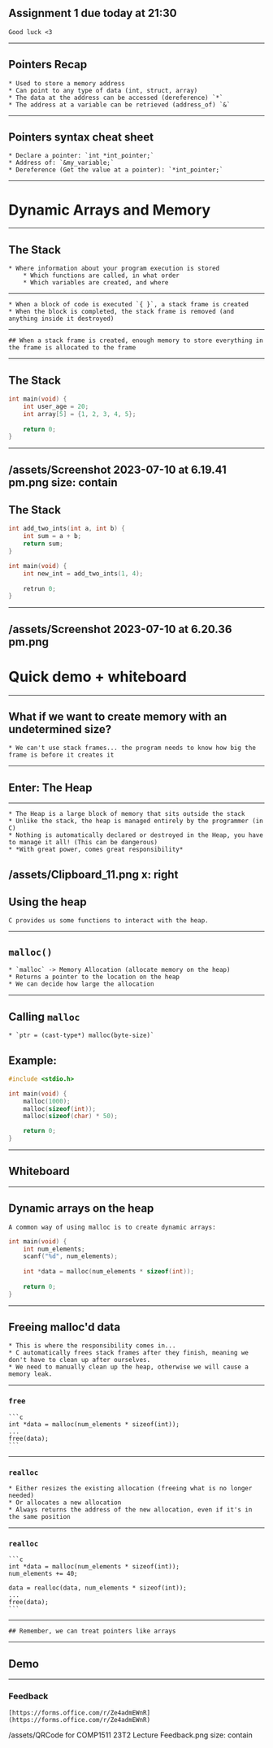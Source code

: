 ## Assignment 1 due today at 21:30
	Good luck <3
---
## Pointers Recap
	* Used to store a memory address
	* Can point to any type of data (int, struct, array)
	* The data at the address can be accessed (dereference) `*`
	* The address at a variable can be retrieved (address_of) `&`
---
## Pointers syntax cheat sheet
	* Declare a pointer: `int *int_pointer;`
	* Address of: `&my_variable;`
	* Dereference (Get the value at a pointer): `*int_pointer;`
---
# Dynamic Arrays and Memory
---
## The Stack
	* Where information about your program execution is stored
		* Which functions are called, in what order
		* Which variables are created, and where

---
	* When a block of code is executed `{ }`, a stack frame is created
	* When the block is completed, the stack frame is removed (and anything inside it destroyed)
---
	## When a stack frame is created, enough memory to store everything in the frame is allocated to the frame
---
## The Stack
```c
int main(void) {
	int user_age = 20;
	int array[5] = {1, 2, 3, 4, 5};
	
	return 0;
}
```
---
/assets/Screenshot 2023-07-10 at 6.19.41 pm.png
size: contain
---
## The Stack
```c
int add_two_ints(int a, int b) {
	int sum = a + b;
	return sum;
}

int main(void) {
	int new_int = add_two_ints(1, 4);
	
	retrun 0;
}
```
---
/assets/Screenshot 2023-07-10 at 6.20.36 pm.png
---
# Quick demo + whiteboard
---
## What if we want to create memory with an undetermined size?
	* We can't use stack frames... the program needs to know how big the frame is before it creates it
---
## Enter: The Heap
---
	* The Heap is a large block of memory that sits outside the stack
	* Unlike the stack, the heap is managed entirely by the programmer (in C)
	* Nothing is automatically declared or destroyed in the Heap, you have to manage it all! (This can be dangerous)
	* *With great power, comes great responsibility*

/assets/Clipboard_11.png
x: right
---
## Using the heap
	C provides us some functions to interact with the heap.
---
## `malloc()`
	* `malloc` -> Memory Allocation (allocate memory on the heap)
	* Returns a pointer to the location on the heap
	* We can decide how large the allocation
---
## Calling `malloc`
	* `ptr = (cast-type*) malloc(byte-size)`
## Example:
```c
#include <stdio.h>

int main(void) {
	malloc(1000);
	malloc(sizeof(int));
	malloc(sizeof(char) * 50);

	return 0;
}
```
---
## Whiteboard

---
## Dynamic arrays on the heap
	A common way of using malloc is to create dynamic arrays:
```c
int main(void) {
	int num_elements;
	scanf("%d", num_elements);
	
	int *data = malloc(num_elements * sizeof(int));
	
	return 0;
}
```
---
## Freeing malloc'd data
	* This is where the responsibility comes in...
	* C automatically frees stack frames after they finish, meaning we don't have to clean up after ourselves.
	* We need to manually clean up the heap, otherwise we will cause a memory leak.
---
### `free`
	```c
	int *data = malloc(num_elements * sizeof(int));
	...
	free(data);
	```

---
### `realloc`
	* Either resizes the existing allocation (freeing what is no longer needed)
	* Or allocates a new allocation
	* Always returns the address of the new allocation, even if it's in the same position
---
### `realloc`
	```c
	int *data = malloc(num_elements * sizeof(int));
	num_elements += 40;
	
	data = realloc(data, num_elements * sizeof(int));
	...
	free(data);
	```
---
	## Remember, we can treat pointers like arrays
---
## Demo
---

### Feedback
	[https://forms.office.com/r/Ze4admEWnR](https://forms.office.com/r/Ze4admEWnR)
/assets/QRCode for COMP1511 23T2 Lecture Feedback.png
size: contain